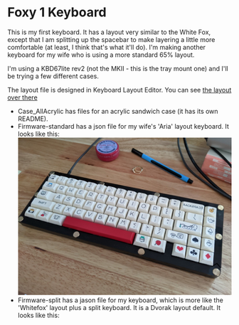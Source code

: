# Foxy 1 Keyboard

This is my first keyboard. It has a layout very similar to the White Fox, except that I am splitting up the spacebar to make layering a little more comfortable (at least, I think that's what it'll do). I'm making another keyboard for my wife who is using a more standard 65% layout.

I'm using a KBD67lite rev2 (not the MKII - this is the tray mount one) and I'll be trying a few different cases.

The layout file is designed in Keyboard Layout Editor. You can see [the layout over there](http://www.keyboard-layout-editor.com/#/gists/afc069881d7bfbbf893153100ea3f6c8)

* Case_AllAcrylic has files for an acrylic sandwich case (it has its own README).
* Firmware-standard has a json file for my wife's 'Aria' layout keyboard. It looks like this: ![An Aria Style KB67 Rev2](FoxyStandard.jpg)
* Firmware-split has a jason file for my keyboard, which is more like the 'Whitefox' layout plus a split keyboard. It is a Dvorak layout default. It looks like this:
